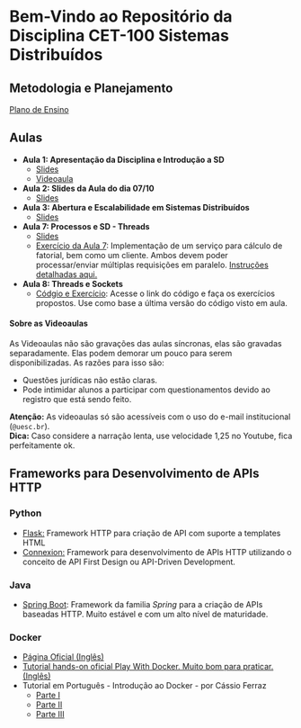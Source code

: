 # Bem-Vindo ao Repositório da Disciplina CET-100 Sistemas Distribuídos


## Metodologia e Planejamento

[Plano de Ensino](https://github.com/profmathias/cet-100/blob/master/CET100%20-%20Plano%20de%20Ensino.doc?raw=true)

## Aulas

- **Aula 1: Apresentação da Disciplina e Introdução a SD**
  - [Slides](https://www.icloud.com/iclouddrive/0z8lgr8LK7aqR8vVlMRaT7MBA#SD)
  - [Videoaula](https://youtu.be/Mp44Ai-e9ZQ)
- **Aula 2: Slides da Aula do dia 07/10**
  - [Slides](https://www.icloud.com/iclouddrive/0fbOc_5jvX2yEi8By6XCXBPVQ#SD-Aula2)
- **Aula 3: Abertura e Escalabilidade em Sistemas Distribuídos**
  - [Slides](https://www.icloud.com/iclouddrive/0Ux26grBE8Hu1HRHbI9OL2X0g#SD-Aula3)
- **Aula 7: Processos e SD - Threads**
  - [Slides](https://www.icloud.com/iclouddrive/0hIge7fTyiFjxSiGwlDCPivog#SD-Aula7)
  - [Exercício da Aula 7](https://github.com/profmathias/cet-100/tree/master/Codigo/Aula7-Threads): Implementação de um serviço para cálculo de fatorial, bem como um cliente. Ambos devem poder processar/enviar múltiplas requisições em paralelo. [Instruções detalhadas aqui.](https://github.com/profmathias/cet-100/tree/master/Codigo/Aula7-Threads)
- **Aula 8: Threads e Sockets**
  - [Códgio e Exercício](https://github.com/profmathias/cet-100/blob/master/Codigo/Aula8-Threads_e_sockets/): Acesse o link do código e faça os exercícios    propostos. Use como base a última versão do código visto em aula.

#### Sobre as  Videoaulas

As Videoaulas não são gravações das aulas síncronas, elas são gravadas separadamente. Elas podem demorar um pouco para serem disponibilizadas. As razões para isso são:
  - Questões jurídicas não estão claras.
  - Pode intimidar alunos a participar com questionamentos devido ao
    registro que está sendo feito.

**Atenção:** As videoaulas só são acessíveis com o uso do e-mail institucional (`@uesc.br`).\
**Dica:** Caso considere a narração lenta, use velocidade 1,25 no Youtube, fica perfeitamente ok.


## Frameworks para Desenvolvimento de APIs HTTP

### Python

- [Flask:](https://flask.palletsprojects.com/en/1.1.x/) Framework HTTP para criação de API com suporte a templates HTML
- [Connexion:](https://pypi.org/project/connexion/) Framework para desenvolvimento de APIs HTTP utilizando o conceito de API First Design ou API-Driven Development.

### Java
- [Spring Boot](https://spring.io/projects/spring-boot): Framework da familia *Spring* para a criação de APIs baseadas HTTP. Muito estável e com um alto nível de maturidade.

### Docker

- [Página Oficial (Inglês)](https://www.docker.com)
- [Tutorial hands-on oficial Play With Docker. Muito bom para praticar. (Inglês)](https://www.docker.com/play-with-docker)
- Tutorial em Português - Introdução ao Docker - por Cássio Ferraz
  * [Parte I](https://medium.com/@ferrazcassim/introdução-ao-docker-parte-i-7c6ecad3b4fd)
  * [Parte II](https://medium.com/@ferrazcassim/introdução-ao-docker-parte-ii-b44666837d37)
  * [Parte III](https://medium.com/@ferrazcassim/introdução-ao-docker-parte-iii-a675dfbea11e)
